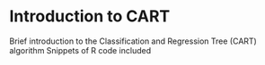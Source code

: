 # Introduction to CART
Brief introduction to the Classification and Regression Tree (CART) algorithm
Snippets of R code included
